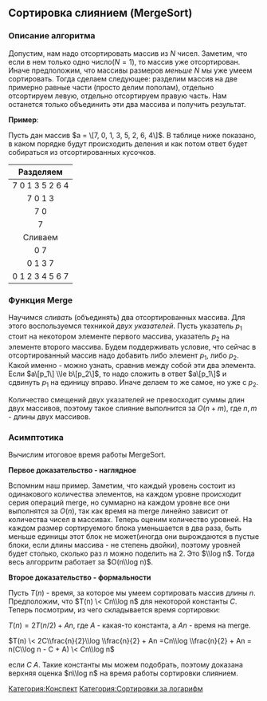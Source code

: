 ## Сортировка слиянием (MergeSort)

### Описание алгоритма

Допустим, нам надо отсортировать массив из $N$ чисел. Заметим, что если
в нем только одно число($N = 1$), то массив уже отсортирован. Иначе
предположим, что массивы размеров <em>меньше $N$</em> мы уже умеем
сортировать. Тогда сделаем следующее: разделим массив на две примерно
равные части (просто делим пополам), отдельно отсортируем левую,
отдельно отсортируем правую часть. Нам останется только
объединить эти два массива и получить результат.

<b>Пример</b>:

Пусть дан массив $a = \[7, 0, 1, 3, 5, 2, 6, 4\]$. В таблице ниже
показано, в каком порядке будут происходить деления и как потом
ответ будет собираться из отсортированных кусочков.

|    Разделяем    |
| :-------------: |
| 7 0 1 3 5 2 6 4 |
|     7 0 1 3     |
|       7 0       |
|        7        |
|     Сливаем     |
|       0 7       |
|     0 1 3 7     |
| 0 1 2 3 4 5 6 7 |

### Функция Merge

Научимся <em>сливать</em> (объединять) два отсортированных массива. Для
этого воспользуемся техникой <em>двух указателей</em>. Пусть указатель
$p_1$ стоит на некотором элементе первого массива, указатель $p_2$ на
элементе второго массива. Будем поддерживать условие, что сейчас в
отсортированный массив надо добавить либо элемент $p_1$, либо
$p_2$. Какой именно - можно узнать, сравнив между собой эти два
элемента. Если $a\[p_1\] \\le b\[p_2\]$, то надо сложить в
ответ $a\[p_1\]$ и сдвинуть $p_1$ на единицу вправо. Иначе делаем
то же самое, но уже с $p_2$.

Количество смещений двух указателей не превосходит суммы длин двух
массивов, поэтому такое слияние выполнится за $O(n + m)$, где $n,
m$ - длины двух массивов.

### Асимптотика

Вычислим итоговое время работы MergeSort.

<b>Первое доказательство - наглядное</b>

Вспомним наш пример. Заметим, что каждый уровень состоит из одинакового
количества элементов, на каждом уровне происходит серия операций merge,
но суммарно на каждом уровне все они выполнятся за $O(n)$, так как время
на merge линейно зависит от количества чисел в массивах. Теперь оценим
количество уровней. На каждом размер сортируемого блока уменьшается в
два раза, быть меньше единицы этот блок не может(иногда они вырождаются
в пустые блоки, если длины массива - не степень двойки), поэтому уровней
будет столько, сколько раз $n$ можно поделить на $2$. Это $\\log n$.
Тогда весь алгорритм работает за $O(n\\log n)$.

<b>Второе доказательство - формальности</b>

Пусть $T(n)$ - время, за которое мы умеем сортировать массив длины $n$.
Предположим, что $T(n) \< Cn\\log n$ для некоторой константы $C$.
Теперь посмотрим, из чего складывается время сортировки:

$T(n) = 2T(n/2) + An$, где $A$ - какая-то константа, а $An$ - время на
merge.

$T(n) \< 2C\\frac{n}{2}\\log \\frac{n}{2} + An =Cn\\log \\frac{n}{2} +
An = n(C\\log n - C + A) \< Cn\\log n$

если $C \> A$. Такие константы мы можем подобрать, поэтому доказана
верхняя оценка $n\\log n$ на время работы сортировки слиянием.

[Категория:Конспект](Категория:Конспект "wikilink")
[Категория:Сортировки за
логарифм](Категория:Сортировки_за_логарифм "wikilink")